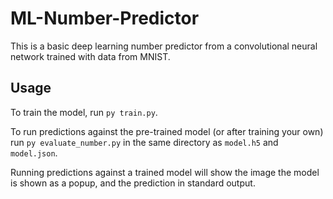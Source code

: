 # ML-Number-Predictor

This is a basic deep learning number predictor from a convolutional neural network trained with data from MNIST.

## Usage

To train the model, run `py train.py`.

To run predictions against the pre-trained model (or after training your own) run `py evaluate_number.py` in the same directory as `model.h5` and `model.json`. 

Running predictions against a trained model will show the image the model is shown as a popup, and the prediction in standard output.